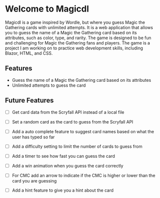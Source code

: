 # Welcome to Magicdl

Magicdl is a game inspired by Wordle, but where you guess Magic the Gathering cards with unlimited attempts.
It is a web application that allows you to guess the name of a Magic the Gathering card based on its attributes, such as color, type, and rarity. The game is designed to be fun and challenging for Magic the Gathering fans and players.
The game is a project I am working on to practice web development skills, including Blazor, HTML, and CSS.

## Features
- Guess the name of a Magic the Gathering card based on its attributes
- Unlimited attempts to guess the card

## Future Features
-[ ] Get card data from the Scryfall API instead of a local file

-[ ] Set a random card as the card to guess from the Scryfall API

-[ ] Add a auto complete feature to suggest card names based on what the user has typed so far

-[ ] Add a difficulty setting to limit the number of cards to guess from

-[ ] Add a timer to see how fast you can guess the card

-[ ] Add a win animation when you guess the card correctly

-[ ] For CMC add an arrow to indicate if the CMC is higher or lower than the card you are guessing

-[ ] Add a hint feature to give you a hint about the card

